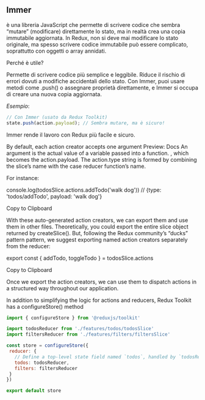 ## **Immer**
è una libreria JavaScript che permette di scrivere codice che sembra “mutare” (modificare) direttamente lo stato, ma in realtà crea una copia immutabile aggiornata.
In Redux, non si deve mai modificare lo stato originale, ma spesso scrivere codice immutabile può essere complicato, soprattutto con oggetti o array annidati.

Perché è utile?

Permette di scrivere codice più semplice e leggibile.
Riduce il rischio di errori dovuti a modifiche accidentali dello stato.
Con Immer, puoi usare metodi come .push() o assegnare proprietà direttamente, e Immer si occupa di creare una nuova copia aggiornata.

*Esempio*:
```js
// Con Immer (usato da Redux Toolkit)
state.push(action.payload); // Sembra mutare, ma è sicuro!
```

Immer rende il lavoro con Redux più facile e sicuro.


By default, each action creator accepts one 
argument
Preview: Docs An argument is the actual value of a variable passed into a function.
, which becomes the action.payload. The action.type string is formed by combining the slice’s name with the case reducer function’s name.

For instance:

console.log(todosSlice.actions.addTodo('walk dog'))
// {type: 'todos/addTodo', payload: 'walk dog'}

Copy to Clipboard

With these auto-generated action creators, we can export them and use them in other files. Theoretically, you could export the entire slice object returned by createSlice(). But, following the Redux community’s “ducks” pattern pattern, we suggest exporting named action creators separately from the reducer:

export const { addTodo, toggleTodo } = todosSlice.actions

Copy to Clipboard

Once we export the action creators, we can use them to dispatch actions in a structured way throughout our application.

In addition to simplifying the logic for actions and reducers, Redux Toolkit has a configureStore() 
method

```js
import { configureStore } from '@reduxjs/toolkit'

import todosReducer from './features/todos/todosSlice'
import filtersReducer from './features/filters/filtersSlice'

const store = configureStore({
 reducer: {
   // Define a top-level state field named `todos`, handled by `todosReducer`
   todos: todosReducer,
   filters: filtersReducer
 }
})

export default store
```

